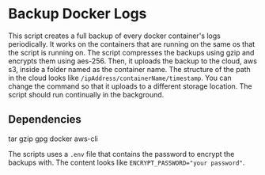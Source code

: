 # Backup Docker Logs

This script creates a full backup of every docker container's logs periodically. It works on the containers that are running on the same os that the script is running on. The script compresses the backups using gzip and encrypts them using aes-256. Then, it uploads the backup to the cloud, aws s3, inside a folder named as the container name. The structure of the path in the cloud looks like `/ipAddress/containerName/timestamp`. You can change the command so that it uploads to a different storage location. The script should run continually in the background.

## Dependencies
tar gzip gpg docker aws-cli

The scripts uses a `.env` file that contains the password to encrypt the backups with. The content looks like `ENCRYPT_PASSWORD="your password"`.